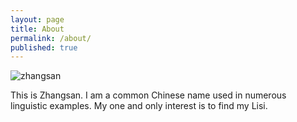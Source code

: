 ```yaml
---
layout: page
title: About
permalink: /about/
published: true
---
```

![zhangsan](https://drive.google.com/drive/folders/0Bz--wkglsC71ZlVndUplX1FWaDg)

This is Zhangsan. I am a common Chinese name used in numerous linguistic examples. My one and only interest is to find my Lisi.
